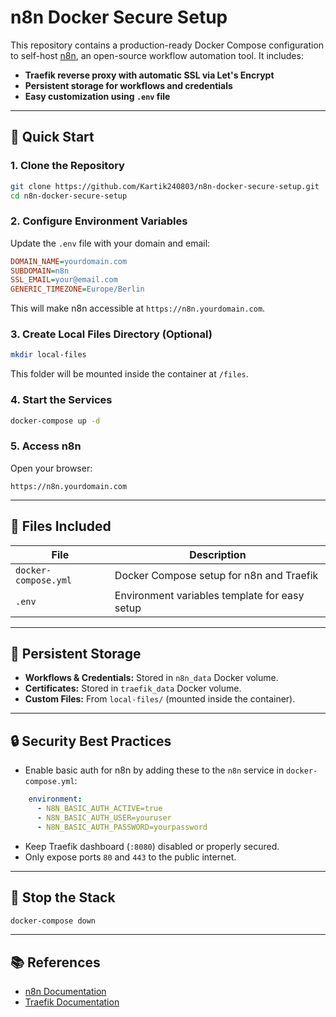 # n8n Docker Secure Setup

This repository contains a production-ready Docker Compose configuration to self-host [n8n](https://n8n.io), an open-source workflow automation tool.
It includes:

* **Traefik reverse proxy with automatic SSL via Let's Encrypt**
* **Persistent storage for workflows and credentials**
* **Easy customization using `.env` file**

---

## 🚀 Quick Start

### 1. Clone the Repository

```bash
git clone https://github.com/Kartik240803/n8n-docker-secure-setup.git
cd n8n-docker-secure-setup
```

### 2. Configure Environment Variables

Update the `.env` file with your domain and email:

```ini
DOMAIN_NAME=yourdomain.com
SUBDOMAIN=n8n
SSL_EMAIL=your@email.com
GENERIC_TIMEZONE=Europe/Berlin
```

This will make n8n accessible at `https://n8n.yourdomain.com`.

### 3. Create Local Files Directory (Optional)

```bash
mkdir local-files
```

This folder will be mounted inside the container at `/files`.

### 4. Start the Services

```bash
docker-compose up -d
```

### 5. Access n8n

Open your browser:

```
https://n8n.yourdomain.com
```

---

## 📂 Files Included

| File                 | Description                                   |
| -------------------- | --------------------------------------------- |
| `docker-compose.yml` | Docker Compose setup for n8n and Traefik      |
| `.env`               | Environment variables template for easy setup |

---

## 💾 Persistent Storage

* **Workflows & Credentials:** Stored in `n8n_data` Docker volume.
* **Certificates:** Stored in `traefik_data` Docker volume.
* **Custom Files:** From `local-files/` (mounted inside the container).

---

## 🔒 Security Best Practices

* Enable basic auth for n8n by adding these to the `n8n` service in `docker-compose.yml`:

```yaml
    environment:
      - N8N_BASIC_AUTH_ACTIVE=true
      - N8N_BASIC_AUTH_USER=youruser
      - N8N_BASIC_AUTH_PASSWORD=yourpassword
```

* Keep Traefik dashboard (`:8080`) disabled or properly secured.
* Only expose ports `80` and `443` to the public internet.

---

## 🛑 Stop the Stack

```bash
docker-compose down
```

---

## 📚 References

* [n8n Documentation](https://docs.n8n.io/)
* [Traefik Documentation](https://doc.traefik.io/traefik/)
